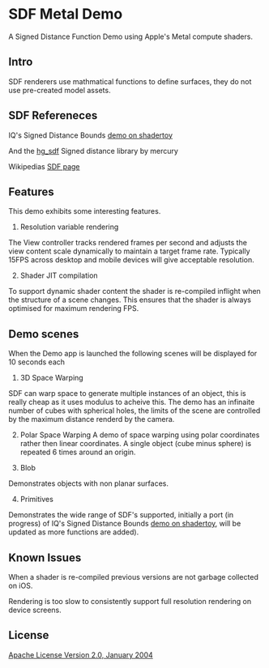 # SDF Metal Demo
A Signed Distance Function Demo using Apple's Metal compute shaders.

## Intro

SDF renderers use mathmatical functions to define surfaces, they do not use pre-created model assets.

## SDF Refereneces

IQ's Signed Distance Bounds [demo on shadertoy](https://www.shadertoy.com/view/Xds3zN)

And the [hg_sdf](http://mercury.sexy/hg_sdf/) Signed distance library by mercury

Wikipedias [SDF page](https://en.wikipedia.org/wiki/Signed_distance_function)

## Features

This demo exhibits some interesting features.

1. Resolution variable rendering

The View controller tracks rendered frames per second and adjusts the view content scale dynamically to maintain a target frame rate. Typically 15FPS across desktop and mobile devices will give acceptable resolution.

2. Shader JIT compilation

To support dynamic shader content the shader is re-compiled inflight when the structure of a scene changes. This ensures that the shader is always optimised for maximum rendering FPS.


## Demo scenes

When the Demo app is launched the following scenes will be displayed for 10 seconds each

 1. 3D Space Warping
 
SDF can warp space to generate multiple instances of an object, this is really cheap as it uses modulus to acheive this. The demo has an infinaite number of cubes with spherical holes, the limits of the scene are controlled by the maximum distance renderd by the camera.

 2. Polar Space Warping
 A demo of space warping using polar coordinates rather then linear coordinates. A single object (cube minus sphere) is repeated 6 times around an origin.

 3. Blob
 
Demonstrates objects with non planar surfaces.

 4. Primitives
 
Demonstrates the wide range of SDF's supported, initially a port (in progress) of IQ's Signed Distance Bounds [demo on shadertoy](https://www.shadertoy.com/view/Xds3zN), will be updated as more functions are added).

## Known Issues

When a shader is re-compiled previous versions are not garbage collected on iOS.

Rendering is too slow to consistently support full resolution rendering on device screens.

## License

[Apache License Version 2.0, January 2004](http://www.apache.org/licenses/)
